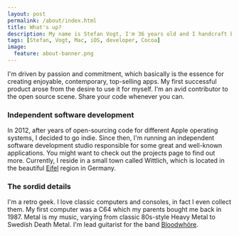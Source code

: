 ```yaml
---
layout: post
permalink: /about/index.html
title: What's up?
description: My name is Stefan Vogt, I'm 36 years old and I handcraft beautiful apps for Mac OS X and iOS.
tags: [Stefan, Vogt, Mac, iOS, developer, Cocoa]
image:
  feature: about-banner.png
---
```


I'm driven by passion and commitment, which basically is the essence for creating enjoyable, contemporary, top-selling apps. My first successful product arose from the desire to use it for myself. I'm an avid contributor to the open source scene. Share your code whenever you can.

### Independent software development
In 2012, after years of open-sourcing code for different Apple operating systems, I decided to go indie. Since then, I'm running an independent software development studio responsible for some great and well-known applications. You might want to check out the projects page to find out more. Currently, I reside in a small town called Wittlich, which is located in the beautiful [Eifel](http://en.wikipedia.org/wiki/Eifel) region in Germany. 

### The sordid details
I'm a retro geek. I love classic computers and consoles, in fact I even collect them. My first computer was a C64 which my parents bought me back in 1987. Metal is my music, varying from classic 80s-style Heavy Metal to Swedish Death Metal. I'm lead guitarist for the band [Bloodwhöre](http://bloodwhore.net). 